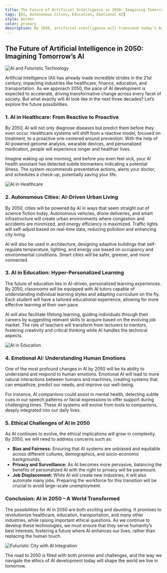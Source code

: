 ```yaml
---
title: The Future of Artificial Intelligence in 2050: Imagining Tomorrow’s AI
tags: [AI, Autonomous Cities, Education, Emotional AI]
style: border
color: primary
description: By 2050, artificial intelligence will transcend today’s boundaries, transforming industries, societies, and the human experience in ways we are only beginning to imagine. What will be the key areas of evolution and the ethical challenges we will face ?
---
```


## The Future of Artificial Intelligence in 2050: Imagining Tomorrow’s AI

![AI and Futuristic Technology](https://placekitten.com/1024/1024)

Artificial Intelligence (AI) has already made incredible strides in the 21st century, impacting industries like healthcare, finance, education, and transportation. As we approach 2050, the pace of AI development is expected to accelerate, driving transformative change across every facet of society. But what exactly will AI look like in the next three decades? Let’s explore the future possibilities.

### 1. AI in Healthcare: From Reactive to Proactive
By 2050, AI will not only diagnose diseases but predict them before they even occur. Healthcare systems will shift from a reactive model, focused on treatment, to a proactive one centered around prevention. With the help of AI-powered genome analysis, wearable devices, and personalized medication, people will experience longer and healthier lives.

Imagine waking up one morning, and before you even feel sick, your AI health assistant has detected subtle biomarkers indicating a potential illness. The system recommends preventative actions, alerts your doctor, and schedules a check-up, potentially saving your life.

![AI in Healthcare](https://placekitten.com/1024/1025)

### 2. Autonomous Cities: AI-Driven Urban Living
By 2050, cities will be powered by AI in ways that seem straight out of science fiction today. Autonomous vehicles, drone deliveries, and smart infrastructure will create urban environments where congestion and accidents are minimized, and energy efficiency is maximized. Traffic lights will self-adjust based on real-time data, reducing pollution and enhancing city living.

AI will also be used in architecture, designing adaptive buildings that self-regulate temperature, lighting, and energy use based on occupancy and environmental conditions. Smart cities will be safer, greener, and more connected.

### 3. AI in Education: Hyper-Personalized Learning
The future of education lies in AI-driven, personalized learning experiences. By 2050, classrooms will be equipped with AI tutors capable of understanding individual learning styles and adapting curriculum on the fly. Each student will have a tailored educational experience, allowing for more effective learning at their own pace.

AI will also facilitate lifelong learning, guiding individuals through their careers by suggesting relevant skills to acquire based on the evolving job market. The role of teachers will transform from lecturers to mentors, fostering creativity and critical thinking while AI handles the technical aspects.

![AI in Education](https://placekitten.com/1024/1026)

### 4. Emotional AI: Understanding Human Emotions
One of the most profound changes in AI by 2050 will be its ability to understand and respond to human emotions. Emotional AI will lead to more natural interactions between humans and machines, creating systems that can empathize, predict our needs, and improve our well-being.

For instance, AI companions could assist in mental health, detecting subtle cues in our speech patterns or facial expressions to offer support during challenging times. These AI systems will evolve from tools to companions, deeply integrated into our daily lives.

### 5. Ethical Challenges of AI in 2050
As AI continues to evolve, the ethical implications will grow in complexity. By 2050, we will need to address concerns such as:

- **Bias and Fairness:** Ensuring that AI systems are unbiased and equitable across different cultures, demographics, and socio-economic backgrounds.
- **Privacy and Surveillance:** As AI becomes more pervasive, balancing the benefits of personalized AI with the right to privacy will be paramount.
- **Job Displacement:** While AI will create new industries, it will also automate many jobs. Preparing the workforce for this transition will be crucial to avoid large-scale unemployment.

### Conclusion: AI in 2050 – A World Transformed
The possibilities for AI in 2050 are both exciting and daunting. It promises to revolutionize healthcare, education, transportation, and many other industries, while raising important ethical questions. As we continue to develop these technologies, we must ensure that they serve humanity’s best interests, fostering a future where AI enhances our lives, rather than replacing the human touch.

![Futuristic City with AI Integration](https://placekitten.com/1024/1027)

The road to 2050 is filled with both promise and challenges, and the way we navigate the ethics of AI development today will shape the world we live in tomorrow.